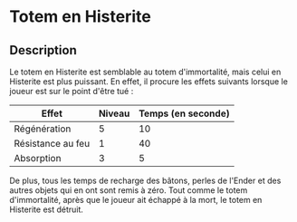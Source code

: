 # Totem en Histerite

## Description
Le totem en Histerite est semblable au totem d'immortalité, mais celui en Histerite est plus puissant. En effet, il procure les effets suivants lorsque le joueur est sur le point d'être tué :

| Effet |	Niveau |	Temps (en seconde) |
| --- | --- | --- |
| Régénération |	5 |	10 |
| Résistance au feu |	1 |	40 |
| Absorption |	3 |	5 |

De plus, tous les temps de recharge des bâtons, perles de l'Ender et des autres objets qui en ont sont remis à zéro. Tout comme le totem d'immortalité, après que le joueur ait échappé à la mort, le totem en Histerite est détruit.